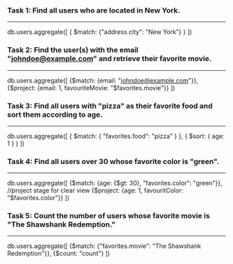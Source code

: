 ### Task 1: Find all users who are located in New York.
---------
db.users.aggregate([
{ $match: {"address.city": "New York"} } 
])

### Task 2: Find the user(s) with the email "johndoe@example.com" and retrieve their favorite movie.
---------
db.users.aggregate([
    {$match: {email: "johndoe@example.com"}},
    {$project: {email: 1, favouriteMovie: "$favorites.movie"}}
])

### Task 3: Find all users with "pizza" as their favorite food and sort them according to age.
---------
db.users.aggregate([
    { $match: { "favorites.food": "pizza" } },
    { $sort: { age: 1 } }
])

### Task 4: Find all users over 30 whose favorite color is "green".
---------
db.users.aggregate([
   {$match: {age: {$gt: 30}, "favorites.color": "green"}},
   //project stage for clear view
   {$project: {age: 1, favouritColor: "$favorites.color"}}
])

### Task 5: Count the number of users whose favorite movie is "The Shawshank Redemption."
---------
db.users.aggregate([
  {$match: {"favorites.movie": "The Shawshank Redemption"}},
  {$count: "count"}
])